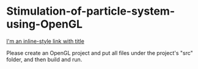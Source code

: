 # Stimulation-of-particle-system-using-OpenGL
[I'm an inline-style link with title](https://github.com/powerseed/Stimulation-of-particle-system-using-OpenGL/blob/master/screenshot.png "Google's Homepage")

Please create an OpenGL project and put all files under the project's "src" folder, and then build and run.
